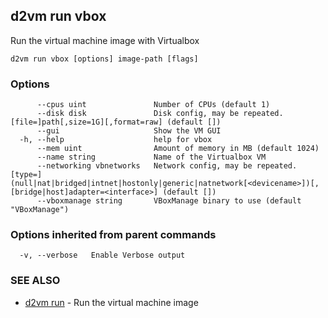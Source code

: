 ## d2vm run vbox

Run the virtual machine image with Virtualbox

```
d2vm run vbox [options] image-path [flags]
```

### Options

```
      --cpus uint               Number of CPUs (default 1)
      --disk disk               Disk config, may be repeated. [file=]path[,size=1G][,format=raw] (default [])
      --gui                     Show the VM GUI
  -h, --help                    help for vbox
      --mem uint                Amount of memory in MB (default 1024)
      --name string             Name of the Virtualbox VM
      --networking vbnetworks   Network config, may be repeated. [type=](null|nat|bridged|intnet|hostonly|generic|natnetwork[<devicename>])[,[bridge|host]adapter=<interface>] (default [])
      --vboxmanage string       VBoxManage binary to use (default "VBoxManage")
```

### Options inherited from parent commands

```
  -v, --verbose   Enable Verbose output
```

### SEE ALSO

* [d2vm run](d2vm_run.md)	 - Run the virtual machine image


